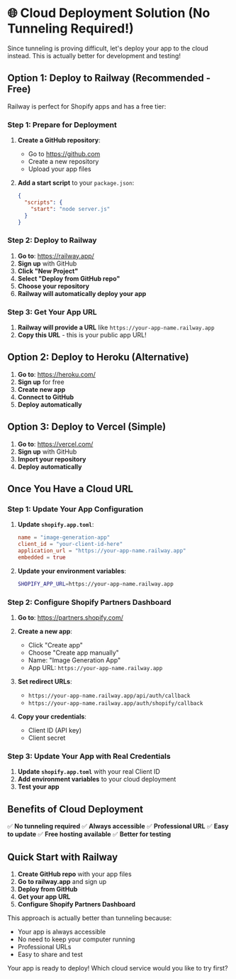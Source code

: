 # 🌐 Cloud Deployment Solution (No Tunneling Required!)

Since tunneling is proving difficult, let's deploy your app to the cloud instead. This is actually better for development and testing!

## Option 1: Deploy to Railway (Recommended - Free)

Railway is perfect for Shopify apps and has a free tier:

### Step 1: Prepare for Deployment

1. **Create a GitHub repository**:
   - Go to https://github.com
   - Create a new repository
   - Upload your app files

2. **Add a start script** to your `package.json`:
   ```json
   {
     "scripts": {
       "start": "node server.js"
     }
   }
   ```

### Step 2: Deploy to Railway

1. **Go to**: https://railway.app/
2. **Sign up** with GitHub
3. **Click "New Project"**
4. **Select "Deploy from GitHub repo"**
5. **Choose your repository**
6. **Railway will automatically deploy your app**

### Step 3: Get Your App URL

1. **Railway will provide a URL** like `https://your-app-name.railway.app`
2. **Copy this URL** - this is your public app URL!

## Option 2: Deploy to Heroku (Alternative)

1. **Go to**: https://heroku.com/
2. **Sign up** for free
3. **Create new app**
4. **Connect to GitHub**
5. **Deploy automatically**

## Option 3: Deploy to Vercel (Simple)

1. **Go to**: https://vercel.com/
2. **Sign up** with GitHub
3. **Import your repository**
4. **Deploy automatically**

## Once You Have a Cloud URL

### Step 1: Update Your App Configuration

1. **Update `shopify.app.toml`**:
   ```toml
   name = "image-generation-app"
   client_id = "your-client-id-here"
   application_url = "https://your-app-name.railway.app"
   embedded = true
   ```

2. **Update your environment variables**:
   ```bash
   SHOPIFY_APP_URL=https://your-app-name.railway.app
   ```

### Step 2: Configure Shopify Partners Dashboard

1. **Go to**: https://partners.shopify.com/
2. **Create a new app**:
   - Click "Create app"
   - Choose "Create app manually"
   - Name: "Image Generation App"
   - App URL: `https://your-app-name.railway.app`

3. **Set redirect URLs**:
   - `https://your-app-name.railway.app/api/auth/callback`
   - `https://your-app-name.railway.app/auth/shopify/callback`

4. **Copy your credentials**:
   - Client ID (API key)
   - Client secret

### Step 3: Update Your App with Real Credentials

1. **Update `shopify.app.toml`** with your real Client ID
2. **Add environment variables** to your cloud deployment
3. **Test your app**

## Benefits of Cloud Deployment

✅ **No tunneling required**
✅ **Always accessible**
✅ **Professional URL**
✅ **Easy to update**
✅ **Free hosting available**
✅ **Better for testing**

## Quick Start with Railway

1. **Create GitHub repo** with your app files
2. **Go to railway.app** and sign up
3. **Deploy from GitHub**
4. **Get your app URL**
5. **Configure Shopify Partners Dashboard**

This approach is actually better than tunneling because:
- Your app is always accessible
- No need to keep your computer running
- Professional URLs
- Easy to share and test

Your app is ready to deploy! Which cloud service would you like to try first?

